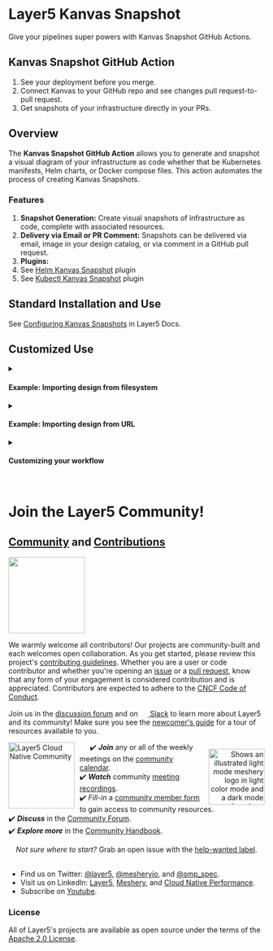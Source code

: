 # Layer5 Kanvas Snapshot

Give your pipelines super powers with Kanvas Snapshot GitHub Actions.

## Kanvas Snapshot GitHub Action
1. See your deployment before you merge.
1. Connect Kanvas to your GitHub repo and see changes pull request-to-pull request.
1. Get snapshots of your infrastructure directly in your PRs.

## Overview

The **Kanvas Snapshot GitHub Action** allows you to generate and snapshot a visual diagram of your infrastructure as code whether that be Kubernetes manifests, Helm charts, or Docker compose files. This action automates the process of creating Kanvas Snapshots. 

### Features

1. **Snapshot Generation:** Create visual snapshots of infrastructure as code, complete with associated resources.
2. **Delivery via Email or PR Comment:** Snapshots can be delivered via email, image in your design catalog, or via comment in a GitHub pull request.
3. **Plugins:**
  1.  See [Helm Kanvas Snapshot](https://github.com/meshery/helm-kanvas-snapshot) plugin
  2.  See [Kubectl Kanvas Snapshot](https://github.com/meshery/kubectl-kanvas-snapshot) plugin

## Standard Installation and Use

See [Configuring Kanvas Snapshots](https://docs.layer5.io/cloud/tutorials/gitops-snapshots/) in Layer5 Docs.


<!--## Functional/Sequence Diagram
For Github Workflows:
![sequence-diag](.github/readme/images/meshmap-snapshot.png)-->

## Customized Use

<details>
  <summary><h4>Example: Importing design from filesystem</h4>
</summary>
<pre><code>
name: 'MeshMap Snapshot With File-located in Fs'
on: # rebuild any PRs and main branch changes
  pull_request:
  push:
    branches:
      - main
      - master
      - 'releases/*'

jobs:
  test: # make sure the action works on a clean machine without building
    runs-on: ubuntu-24.04
    steps:
      - name: Set PR number # To comment the final status on the Pull-request opened in any repository
        run: |
          export pull_number=$(jq --raw-output .pull_request.number "$GITHUB_EVENT_PATH")
          echo "PULL_NO=$pull_number" >> $GITHUB_ENV
      - uses: actions/checkout@v3 # the repository where your infrastructure is located
      - uses: actions/checkout@v3 #this step would go and would be no longer needed to be written
        with:
          path: action
          repository: layer5labs/meshmap-snapshot
      - id: test_result
        uses: layer5labs/MeshMap-Snapshot@v0.2.6
        with:
          githubToken: ${{ secrets.GITHUB_TOKEN }} # github's personal access token example: "ghp_...."
          mesheryToken: ${{ secrets.MESHERY_TOKEN }} # Meshery Cloud Authentication token, signin to meshery-cloud to get one, example: ey.....
          prNumber: ${{ env.PULL_NO }} # auto-filled from the above step
          application_type: "Kubernetes Manifest" # your application type, could be any of three: "Kubernetes Manifest", "Docker Compose", "Helm Chart"
          filePath: "action/__tests__/manifest-test" # relative file-path from the root directory in the github-runner env, you might require to checkout the repository as described in step 2
</code></pre>
<h4>Notes</h4>
The filesystem-approach asks for your relative file-path and automatically merges all the yaml files together to bundle up into one. So you might like to give the root directory where all the yamls are located. It doesn't move recursevely in internal folders, so only the first level yaml files are checked.
</details>
<details>
  <summary><h4>Example: Importing design from URL</h4>
</summary>
<pre><code>
name: 'MeshMap Snapshot With URL-Upload'
on: # rebuild any PRs and main branch changes
  pull_request:
  push:
    branches:
      - main
      - master
      - 'releases/*'

jobs:
  test: # make sure the action works on a clean machine without building
    runs-on: ubuntu-24.04
    steps:
      - name: Set PR number # To comment the final status on the Pull-request opened in any repository
        run: |
          export pull_number=$(jq --raw-output .pull_request.number "$GITHUB_EVENT_PATH")
          echo "PULL_NO=$pull_number" >> $GITHUB_ENV
      - uses: actions/checkout@v3 #this step would go and would be no longer needed to be written
        with:
          path: action
          repository: layer5labs/meshmap-snapshot
      - id: test_result
        uses: layer5labs/MeshMap-Snapshot@v0.0.4
        with:
          githubToken: ${{ secrets.GITHUB_TOKEN }} # github's personal access token example: "ghp_...."
          mesheryToken: ${{ secrets.MESHERY_TOKEN }} # Meshery Cloud Authentication token, signin to meshery-cloud to get one, example: ey.....
          prNumber: ${{ env.PULL_NO }} # auto-filled from the above step
          application_type: "Helm Chart" # your application type, could be any of three: "Kubernetes Manifest", "Docker Compose", "Helm Chart"
          application_url: "https://github.com/meshery/meshery.io/raw/master/charts/meshery-v0.6.88.tgz"
</code></pre>
</details>
<details>
  <summary><h4>Customizing your workflow</h4></summary>

The following is a list of Action Inputs.

<pre><code lang="yaml">
designId:  # id of input  #deprecated
  description: "The design uuid, example: 3c116d0a-49ea-4294-addc-d9ab34210662"
  required: false
  default: '{}'
applicationId:  #deprecated
  description: "The application uuid, example: 3c116d0a-49ea-4294-addc-d9ab34210662"
  required: false
githubToken:
  description: "Github PAT token"
  required: true
providerToken:
  description: "Meshery Authentication Provider Token"
  required: true
prNumber:
  description: "The Pull request on which comment has to be made"
  required: false
  default: 0
filePath: 
  description: "The relative filepath of the location where the manifests are stored"
  required: false
application_type:
  description: "Application upload type, any of the three, Kubernetes Manifest, Docker Compose, Helm Chart"
  required: true
application_url:
  description: "Application's source url where the manifests or data is stored"
  required: false
</code></pre>
</details>


<div>&nbsp;</div>
<h1>Join the Layer5 Community!</h1>
<p style="clear:both;">
<h2><a name="contributing"></a><a name="community"></a> <a href="https://layer5.io/community">Community</a> and <a href="https://layer5.io/community/handbook">Contributions</a></h2>
<a href="https://slack.layer5.io"><img src="/.github/readme/images/Layer5-MeshMentors.png" width="150px" /></a>
<p> We warmly welcome all contributors! Our projects are community-built and each welcomes open collaboration. As you get started, please review this project's <a href="https://github.com/layer5io/layer5/blob/master/CONTRIBUTING.md">contributing guidelines</a>. Whether you are a user or code contributor and whether you're opening an <a href="/../../issues">issue</a> or a <a href="/../../pulls">pull request</a>, know that any form of your engagement is considered contribution and is appreciated. Contributors are expected to adhere to the <a href="https://github.com/cncf/foundation/blob/master/code-of-conduct.md">CNCF Code of Conduct</a>.
</p>
<p>
  Join us in the <a href="https://discuss.layer5.io">discussion forum</a> and on <a href="https://slack.layer5.io"><img src=".github/readme/images/community.svg" height="16px" align="bottom" /> Slack</a> to learn more about Layer5 and its community! Make sure you see the <a href="https://layer5.io/community/newcomers">newcomer's guide</a> for a tour of resources available to you.
</p>
<p>
<a href="https://slack.meshery.io">

<picture align="right">
  <source media="(prefers-color-scheme: dark)" srcset=".github/assets/images/buttons/slack-dark-128.webp"  width="110px" align="right" style="margin-left:10px;margin-top:10px;">
  <source media="(prefers-color-scheme: light)" srcset=".github/assets/images/buttons/slack-128.webp" width="110px" align="right" style="margin-left:10px;padding-top:5px;">
  <img alt="Shows an illustrated light mode meshery logo in light color mode and a dark mode meshery logo dark color mode." src=".github/assets/images/buttons/slack-128.webp" width="110px" align="right" style="margin-left:10px;padding-top:13px;">
</picture>
</a>
<a href="https://layer5.io/community"><img alt="Layer5 Cloud Native Community" src=".github/readme/images/community.svg" style="margin-right:10px;" width="130px" align="left" /></a>
✔️ <em><strong>Join</strong></em> any or all of the weekly meetings on the <a href="https://meet.layer5.io">community calendar</a>.<br />
✔️ <em><strong>Watch</strong></em> community <a href="http://youtube.com/Layer5io?sub_confirmation=1">meeting recordings</a>.<br />
✔️ <em>Fill-in</em> a <a href="https://layer5.io/newcomers">community member form</a> to gain access to community resources.
<br />
✔️ <em><strong>Discuss</strong></em> in the <a href="https://discuss.layer5.io">Community Forum</a>.<br />
✔️ <em><strong>Explore more</strong></em> in the <a href="https://layer5.io/community/handbook">Community Handbook</a>.<br />
</p>
<div align="center"><i>Not sure where to start?</i> Grab an open issue with the <a href="https://github.com/issues?q=is%3Aopen+is%3Aissue+archived%3Afalse+org%3Alayer5io+org%3Ameshery+org%3Aservice-mesh-performance+org%3Aservice-mesh-patterns+org%3Alayer5labs+label%3A%22help+wanted%22+">help-wanted label</a>.
</div>
<br />
<ul>
  <li>Find us on Twitter: <a href="https://twitter.com/layer5">@layer5</a>, <a href="https://twitter.com/mesheryio">@mesheryio</a>, and <a href="https://twitter.com/smp_spec">@smp_spec</a>.</li>
  <li>Visit us on LinkedIn: <a href="https://www.linkedin.com/company/layer5">Layer5</a>, <a href="https://www.linkedin.com/showcase/meshery/">Meshery</a>, and <a href="https://www.linkedin.com/showcase/service-mesh-performance">Cloud Native Performance</a>.</li>
  <li>Subscribe on <a href="http://youtube.com/Layer5io?sub_confirmation=1">Youtube</a>.</li>
</ul>

### License

All of Layer5's projects are available as open source under the terms of the [Apache 2.0 License](https://opensource.org/licenses/Apache-2.0).
